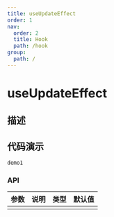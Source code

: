 ```yaml
---
title: useUpdateEffect
order: 1
nav:
  order: 2
  title: Hook
  path: /hook
group:
  path: /
---
```


# useUpdateEffect

## 描述

## 代码演示

<code src="./demo.tsx" description="useUpdateEffect ">demo1 </code>

### API

| 参数 | 说明 | 类型 | 默认值 |
| ---- | ---- | ---- | ------ |
|      |      |      |        |
